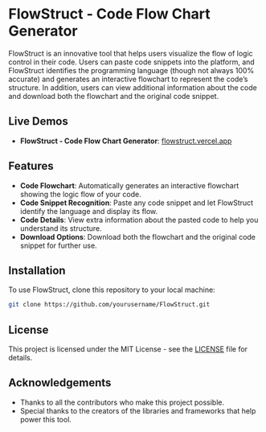 # FlowStruct - Code Flow Chart Generator

FlowStruct is an innovative tool that helps users visualize the flow of logic control in their code. Users can paste code snippets into the platform, and FlowStruct identifies the programming language (though not always 100% accurate) and generates an interactive flowchart to represent the code’s structure. In addition, users can view additional information about the code and download both the flowchart and the original code snippet.

## Live Demos
- **FlowStruct - Code Flow Chart Generator**: [flowstruct.vercel.app](https://flowstruct.vercel.app)

## Features
- **Code Flowchart**: Automatically generates an interactive flowchart showing the logic flow of your code.
- **Code Snippet Recognition**: Paste any code snippet and let FlowStruct identify the language and display its flow.
- **Code Details**: View extra information about the pasted code to help you understand its structure.
- **Download Options**: Download both the flowchart and the original code snippet for further use.

## Installation

To use FlowStruct, clone this repository to your local machine:

```bash
git clone https://github.com/yourusername/FlowStruct.git

```
## License

This project is licensed under the MIT License - see the [LICENSE](LICENSE) file for details.

## Acknowledgements

- Thanks to all the contributors who make this project possible.
- Special thanks to the creators of the libraries and frameworks that help power this tool.
